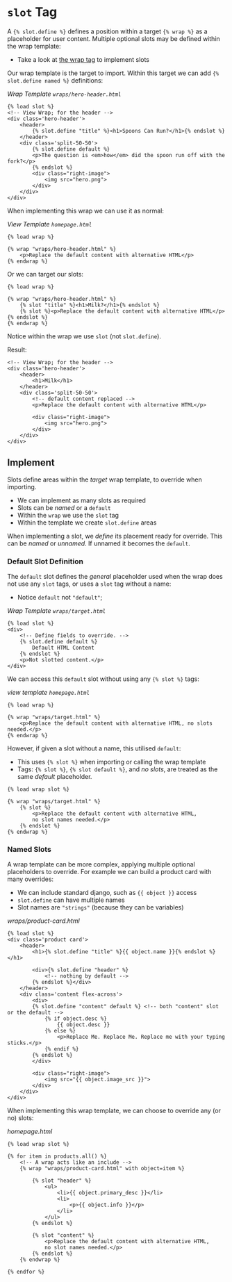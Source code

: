 # `slot` Tag

A `{% slot.define %}` defines a position within a target `{% wrap %}` as a placeholder for user content. Multiple optional slots may be defined within the wrap template:

+ Take a look at [the wrap tag](./wrap.md) to implement slots

Our wrap template is the target to import. Within this target we can add `{% slot.define named %}` definitions:

_Wrap Template `wraps/hero-header.html`_
```jinja
{% load slot %}
<!-- View Wrap; for the header -->
<div class='hero-header'>
    <header>
        {% slot.define "title" %}<h1>Spoons Can Run?</h1>{% endslot %}
    </header>
    <div class='split-50-50'>
        {% slot.define default %}
        <p>The question is <em>how</em> did the spoon run off with the fork?</p>
        {% endslot %}
        <div class="right-image">
            <img src="hero.png">
        </div>
    </div>
</div>
```

When implementing this wrap we can use it as normal:

_View Template `homepage.html`_
```jinja2
{% load wrap %}

{% wrap "wraps/hero-header.html" %}
    <p>Replace the default content with alternative HTML</p>
{% endwrap %}
```

Or we can target our slots:

```jinja2
{% load wrap %}

{% wrap "wraps/hero-header.html" %}
    {% slot "title" %}<h1>Milk?</h1>{% endslot %}
    {% slot %}<p>Replace the default content with alternative HTML</p>{% endslot %}
{% endwrap %}
```

Notice within the wrap we use `slot` (not `slot.define`).

Result:

```jinja
<!-- View Wrap; for the header -->
<div class='hero-header'>
    <header>
        <h1>Milk</h1>
    </header>
    <div class='split-50-50'>
        <!-- default content replaced -->
        <p>Replace the default content with alternative HTML</p>

        <div class="right-image">
            <img src="hero.png">
        </div>
    </div>
</div>
```


## Implement

Slots define areas within the _target_ wrap template, to override when importing.

+ We can implement as many slots as required
+ Slots can be _named_ or a `default`
+ Within the `wrap` we use the `slot` tag
+ Within the template we create `slot.define` areas

When implementing a slot, we _define_ its placement ready for override. This can be _named_ or _unnamed_. If unnamed it becomes the `default`.

### Default Slot Definition

The `default` slot defines the _general_ placeholder used when the wrap does not use any `slot` tags, or uses a `slot` tag without a name:

+ Notice `default` not `"default"`;

_Wrap Template `wraps/target.html`_
```jinja
{% load slot %}
<div>
    <!-- Define fields to override. -->
    {% slot.define default %}
        Default HTML Content
    {% endslot %}
    <p>Not slotted content.</p>
</div>
```

We can access this `default` slot without using any `{% slot %}` tags:

_view template `homepage.html`_
```jinja2
{% load wrap %}

{% wrap "wraps/target.html" %}
    <p>Replace the default content with alternative HTML, no slots needed.</p>
{% endwrap %}
```

However, if given a slot without a name, this utilised `default`:

+ This uses `{% slot %}` when importing or calling the wrap template
+ Tags: `{% slot %}`, `{% slot default %}`, and  _no slots_, are treated as the same _default_ placeholder.

```jinja2
{% load wrap slot %}

{% wrap "wraps/target.html" %}
    {% slot %}
        <p>Replace the default content with alternative HTML,
        no slot names needed.</p>
    {% endslot %}
{% endwrap %}
```

### Named Slots

A wrap template can be more complex, applying multiple optional placeholders to override. For example we can build a product card with many overrides:

+ We can include standard django, such as `{{ object }}` access
+ `slot.define` can have multiple names
+ Slot names are `"strings"` (because they can be variables)

_wraps/product-card.html_
```jinja
{% load slot %}
<div class='product card'>
    <header>
        <h1>{% slot.define "title" %}{{ object.name }}{% endslot %}</h1>

        <div>{% slot.define "header" %}
            <!-- nothing by default -->
        {% endslot %}</div>
    </header>
    <div class='content flex-across'>
        <div>
        {% slot.define "content" default %} <!-- both "content" slot or the default -->
            {% if object.desc %}
                {{ object.desc }}
            {% else %}
                <p>Replace Me. Replace Me. Replace me with your typing sticks.</p>
            {% endif %}
        {% endslot %}
        </div>

        <div class="right-image">
            <img src="{{ object.image_src }}">
        </div>
    </div>
</div>
```

When implementing this wrap template, we can choose to override any (or no) slots:

_homepage.html_
```jinja2
{% load wrap slot %}

{% for item in products.all() %}
    <!-- A wrap acts like an include -->
    {% wrap "wraps/product-card.html" with object=item %}

        {% slot "header" %}
            <ul>
                <li>{{ object.primary_desc }}</li>
                <li>
                    <p>{{ object.info }}</p>
                </li>
            </ul>
        {% endslot %}

        {% slot "content" %}
            <p>Replace the default content with alternative HTML,
            no slot names needed.</p>
        {% endslot %}
    {% endwrap %}

{% endfor %}
```

